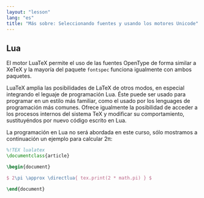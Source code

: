 ```yaml
---
layout: "lesson"
lang: "es"
title: "Más sobre: Seleccionando fuentes y usando los motores Unicode"
---
```


## Lua

El motor LuaTeX permite el uso de las fuentes OpenType de forma similar
a XeTeX y la mayoría del paquete `fontspec` funciona igualmente con
ambos paquetes.

LuaTeX amplia las posibilidades de LaTeX de otros modos, en especial integrando
el leguaje de programación Lua. Éste puede ser usado para programar en un
estilo más familiar, como el usado por los lenguages de programación más comunes.
Ofrece igualmente la posibilidad de acceder a los procesos internos del sistema
TeX y modificar su comportamiento, sustituyéndos por nuevo código escrito en Lua.

La programación en Lua no será abordada en este curso, sólo mostramos a continuación
un ejemplo para calcular 2π:

```latex
%!TEX lualatex
\documentclass{article}

\begin{document}

$ 2\pi \approx \directlua{ tex.print(2 * math.pi) } $

\end{document}
```

